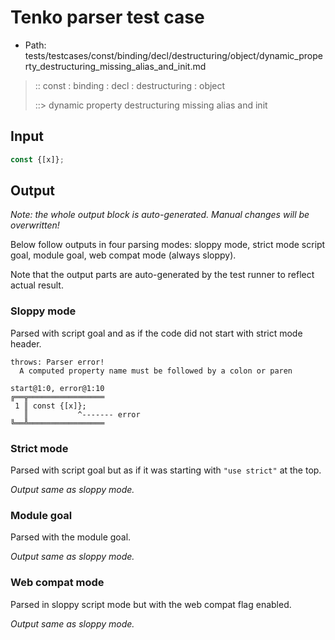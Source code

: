 # Tenko parser test case

- Path: tests/testcases/const/binding/decl/destructuring/object/dynamic_property_destructuring_missing_alias_and_init.md

> :: const : binding : decl : destructuring : object
>
> ::> dynamic property destructuring missing alias and init

## Input

`````js
const {[x]};
`````

## Output

_Note: the whole output block is auto-generated. Manual changes will be overwritten!_

Below follow outputs in four parsing modes: sloppy mode, strict mode script goal, module goal, web compat mode (always sloppy).

Note that the output parts are auto-generated by the test runner to reflect actual result.

### Sloppy mode

Parsed with script goal and as if the code did not start with strict mode header.

`````
throws: Parser error!
  A computed property name must be followed by a colon or paren

start@1:0, error@1:10
╔══╦═════════════════
 1 ║ const {[x]};
   ║           ^------- error
╚══╩═════════════════

`````

### Strict mode

Parsed with script goal but as if it was starting with `"use strict"` at the top.

_Output same as sloppy mode._

### Module goal

Parsed with the module goal.

_Output same as sloppy mode._

### Web compat mode

Parsed in sloppy script mode but with the web compat flag enabled.

_Output same as sloppy mode._
